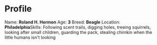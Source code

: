 # Profile
Name: **Roland H. Hermon**
Age: **3**
Breed: **Beagle**
Location: **Philadelphia**Skills: Following scent trails, digging holes, treeing
squirrels, looking after small children, guarding the pack,
stealing chimkin when the little humans isn't looking